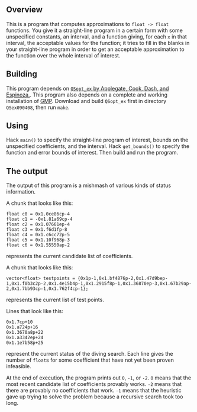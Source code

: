 Overview
--------

This is a program that computes approximations to `float -> float` functions.
You give it a straight-line program in a certain form with some unspecified
constants, an interval, and a function giving, for each `x` in that interval,
the acceptable values for the function; it tries to fill in the blanks in your
straight-line program in order to get an acceptable approximation to the
function over the whole interval of interest.

Building
--------

This program depends on [`QSopt_ex` by Applegate, Cook, Dash, and
Espinoza.](http://www.math.uwaterloo.ca/~bico/qsopt/ex/).  This program also
depends on a complete and working installation of [GMP](https://gmplib.org/).
Download and build `QSopt_ex` first in directory `QSex090408`, then run `make`.

Using
-----

Hack `main()` to specify the straight-line program of interest, bounds on the
unspecified coefficients, and the interval.  Hack `get_bounds()` to specify the
function and error bounds of interest.  Then build and run the program.

The output
----------

The output of this program is a mishmash of various kinds of status information.

A chunk that looks like this:

    float c0 = 0x1.0ce86cp-4
    float c1 = -0x1.81a69cp-4
    float c2 = 0x1.07661ep-4
    float c3 = 0x1.f6d1fp-8
    float c4 = 0x1.c6cc72p-5
    float c5 = 0x1.10f968p-3
    float c6 = 0x1.55550ap-2

represents the current candidate list of coefficients.

A chunk that looks like this:

    vector<float> testpoints = {0x1p-1,0x1.bf4876p-2,0x1.47d9bep-1,0x1.f0b3c2p-2,0x1.4e15b4p-1,0x1.2915f8p-1,0x1.36870ep-3,0x1.67b29ap-2,0x1.7bb93cp-1,0x1.762f4cp-1};

represents the current list of test points.

Lines that look like this:

    0x1.7cp+10
    0x1.a724p+16
    0x1.3670a8p+22
    0x1.a3342ep+24
    0x1.1e7b58p+25

represent the current status of the diving search.  Each line gives the number of `float`s for some coefficient that have not yet been proven infeasible.

At the end of execution, the program prints out `0`, `-1`, or `-2`.  `0` means
that the most recent candidate list of coefficients provably works.  `-2` means
that there are provably no coefficients that work.  `-1` means that the
heuristic gave up trying to solve the problem because a recursive search took too long.
